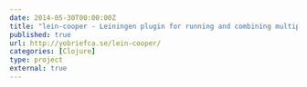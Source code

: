 ```yaml
---
date: 2014-05-30T00:00:00Z
title: "lein-cooper - Leiningen plugin for running and combining multiple long runnning processes"
published: true
url: http://yobriefca.se/lein-cooper/
categories: [Clojure]
type: project
external: true
---
```

